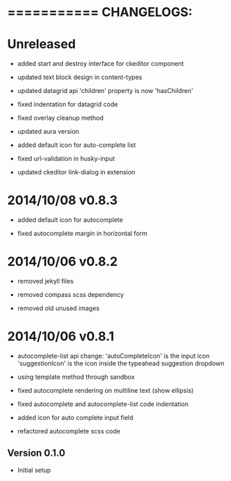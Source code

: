===========
CHANGELOGS:
===========

Unreleased
==========

 - added start and destroy interface for ckeditor component

 - updated text block design in content-types

 - updated datagrid api
   'children' property is now 'hasChildren'

 - fixed indentation for datagrid code

 - fixed overlay cleanup method

 - updated aura version

 - added default icon for auto-complete list

 - fixed url-validation in husky-input

 - updated ckeditor link-dialog in extension

2014/10/08 v0.8.3
=================

 - added default icon for autocomplete

 - fixed autocomplete margin in horizontal form

2014/10/06 v0.8.2
=================

 - removed jekyll files

 - removed compass scss dependency

 - removed old unused images

2014/10/06 v0.8.1
=================

 - autocomplete-list api change: 
   'autoCompleteIcon' is the input icon
   'suggestionIcon' is the icon inside the typeahead suggestion dropdown

 - using template method through sandbox

 - fixed autocomplete rendering on multiline text (show ellipsis)

 - fixed autocomplete and autocomplete-list code indentation

 - added icon for auto complete input field

 - refactored autocomplete scss code


Version 0.1.0
-------------
- Initial setup
